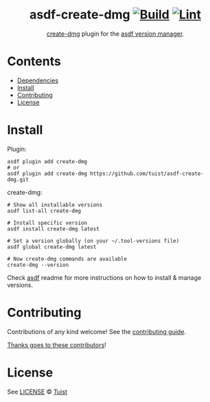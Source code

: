 <div align="center">

# asdf-create-dmg [![Build](https://github.com/tuist/asdf-create-dmg/actions/workflows/build.yml/badge.svg)](https://github.com/tuist/asdf-create-dmg/actions/workflows/build.yml) [![Lint](https://github.com/tuist/asdf-create-dmg/actions/workflows/lint.yml/badge.svg)](https://github.com/tuist/asdf-create-dmg/actions/workflows/lint.yml)

[create-dmg](https://github.com/create-dmg/create-dmg/) plugin for the [asdf version manager](https://asdf-vm.com).

</div>

# Contents

- [Dependencies](#dependencies)
- [Install](#install)
- [Contributing](#contributing)
- [License](#license)

# Install

Plugin:

```shell
asdf plugin add create-dmg
# or
asdf plugin add create-dmg https://github.com/tuist/asdf-create-dmg.git
```

create-dmg:

```shell
# Show all installable versions
asdf list-all create-dmg

# Install specific version
asdf install create-dmg latest

# Set a version globally (on your ~/.tool-versions file)
asdf global create-dmg latest

# Now create-dmg commands are available
create-dmg --version
```

Check [asdf](https://github.com/asdf-vm/asdf) readme for more instructions on how to
install & manage versions.

# Contributing

Contributions of any kind welcome! See the [contributing guide](contributing.md).

[Thanks goes to these contributors](https://github.com/tuist/asdf-create-dmg/graphs/contributors)!

# License

See [LICENSE](LICENSE) © [Tuist](https://github.com/tuist/)
